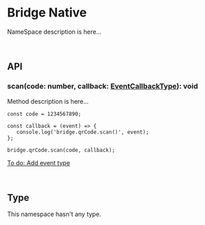 # Bridge Native
NameSpace description is here...

<br>

## API

### scan(code: number, callback: [EventCallbackType](./core.md#eventcallbacktype)): void
Method description is here...
   ~~~
   const code = 1234567890;
   
   const callback = (event) => {
      console.log('bridge.qrCode.scan()', event);
   };
   
   bridge.qrCode.scan(code, callback);
   ~~~
[To do: Add event type](./todo.md#sync-types-with-platforms)

<br>

## Type
This namespace hasn't any type.
